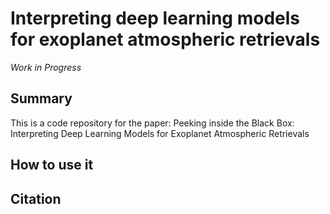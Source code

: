 # Interpreting deep learning models for exoplanet atmospheric retrievals
_Work in Progress_

## Summary
This is a code repository for the paper: Peeking inside the Black Box: Interpreting Deep Learning Models for Exoplanet Atmospheric Retrievals

## How to use it

## Citation
